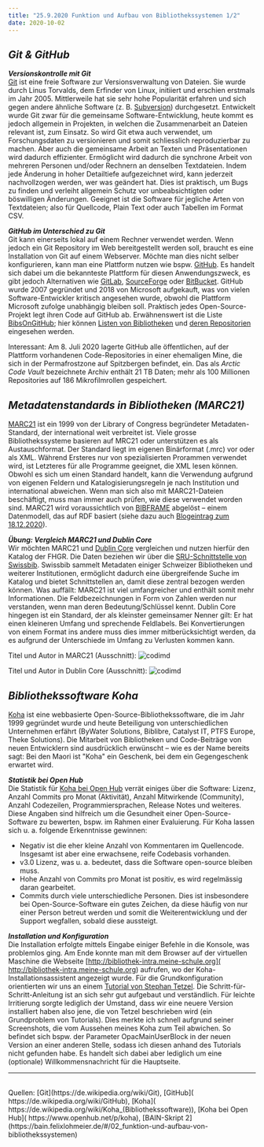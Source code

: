 ```yaml
---
title: "25.9.2020 Funktion und Aufbau von Bibliothekssystemen 1/2"
date: 2020-10-02
---
```


## *Git & GitHub*

***Versionskontrolle mit Git***  
[Git](https://de.wikipedia.org/wiki/Git) ist eine freie Software zur Versionsverwaltung von Dateien. Sie wurde durch Linus Torvalds, dem Erfinder von Linux, initiiert und erschien erstmals im Jahr 2005. Mittlerweile hat sie sehr hohe Popularität erfahren und sich gegen andere ähnliche Software (z. B. [Subversion]( https://de.wikipedia.org/wiki/Apache_Subversion)) durchgesetzt. Entwickelt wurde Git zwar für die gemeinsame Software-Entwicklung, heute kommt es jedoch allgemein in Projekten, in welchen die Zusammenarbeit an Dateien relevant ist, zum Einsatz. So wird Git etwa auch verwendet, um Forschungsdaten zu versionieren und somit schliesslich reproduzierbar zu machen. Aber auch die gemeinsame Arbeit an Texten und Präsentationen wird dadurch effizienter. Ermöglicht wird dadurch die synchrone Arbeit von mehreren Personen und/oder Rechnern an denselben Textdateien. Indem jede Änderung in hoher Detailtiefe aufgezeichnet wird, kann jederzeit nachvollzogen werden, wer was geändert hat. Dies ist praktisch, um Bugs zu finden und verleiht allgemein Schutz vor unbeabsichtigten oder böswilligen Änderungen. Geeignet ist die Software für jegliche Arten von Textdateien; also für Quellcode, Plain Text oder auch Tabellen im Format CSV.

***GitHub im Unterschied zu Git***  
Git kann einerseits lokal auf einem Rechner verwendet werden. Wenn jedoch ein Git Repository im Web bereitgestellt werden soll, braucht es eine Installation von Git auf einem Webserver. Möchte man dies nicht selber konfigurieren, kann man eine Plattform nutzen wie bspw. [GitHub]( https://github.com). Es handelt sich dabei um die bekannteste Plattform für diesen Anwendungszweck, es gibt jedoch Alternativen wie [GitLab]( https://gitlab.com), [SourceForge]( https://sourceforge.net) oder [BitBucket]( https://bitbucket.org). GitHub wurde 2007 gegründet und 2018 von Microsoft aufgekauft, was von vielen Software-Entwickler kritisch angesehen wurde, obwohl die Plattform Microsoft zufolge unabhängig bleiben soll. Praktisch jedes Open-Source-Projekt legt ihren Code auf GitHub ab. Erwähnenswert ist die Liste [BibsOnGitHub]( https://github.com/axel-klinger/BibsOnGitHub); hier können [Listen von Bibliotheken](https://axel-klinger.github.io/BibsOnGitHub/libraries.html) und [deren Repositorien](https://axel-klinger.github.io/BibsOnGitHub/repositories.html) eingesehen werden. 

Interessant: Am 8. Juli 2020 lagerte GitHub alle öffentlichen, auf der Plattform vorhandenen Code-Repositories in einer ehemaligen Mine, die sich in der Permafrostzone auf Spitzbergen befindet, ein. Das als *Arctic Code Vault* bezeichnete Archiv enthält 21 TB Daten; mehr als 100 Millionen Repositories auf 186 Mikrofilmrollen gespeichert.

## *Metadatenstandards in Bibliotheken (MARC21)*
[MARC21]( https://www.loc.gov/marc/bibliographic/) ist ein 1999 von der Library of Congress begründeter Metadaten-Standard, der international weit verbreitet ist. Viele grosse Bibliothekssysteme basieren auf MRC21 oder unterstützen es als Austauschformat. Der Standard liegt im eigenen Binärformat (.mrc) vor oder als XML. Während Ersteres nur von spezialisierten Prorammen verwendet wird, ist Letzteres für alle Programme geeignet, die XML lesen können. Obwohl es sich um einen Standard handelt, kann die Verwendung aufgrund von eigenen Feldern und Katalogisierungsregeln je nach Institution und international abweichen. Wenn man sich also mit MARC21-Dateien beschäftigt, muss man immer auch prüfen, wie diese verwendet worden sind. MARC21 wird voraussichtlich von [BIBFRAME]( http://format.gbv.de/bibframe) abgelöst – einem Datenmodell, das auf RDF basiert (siehe dazu auch [Blogeintrag zum 18.12.2020](https://damicogiulia.github.io/BAIN-Blog/2020/12/22/tag10.html)).

***Übung: Vergleich MARC21 und Dublin Core***  
Wir möchten MARC21 und [Dublin Core]( https://de.wikipedia.org/wiki/Dublin_Core) vergleichen und nutzen hierfür den Katalog der FHGR. Die Daten beziehen wir über die [SRU-Schnittstelle von Swissbib]( https://sru.swissbib.ch/sru/form). Swissbib sammelt Metadaten einiger Schweizer Bibliotheken und weiterer Institutionen, ermöglicht dadurch eine übergreifende Suche im Katalog und bietet Schnittstellen an, damit diese zentral bezogen werden können. Was auffällt: MARC21 ist viel umfangreicher und enthält somit mehr Informationen. Die Feldbezeichnungen in Form von Zahlen werden nur verstanden, wenn man deren Bedeutung/Schlüssel kennt. Dublin Core hingegen ist ein Standard, der als kleinster gemeinsamer Nenner gilt: Er hat einen kleineren Umfang und sprechende Feldlabels. Bei Konvertierungen von einem Format ins andere muss dies immer mitberücksichtigt werden, da es aufgrund der Unterschiede im Umfang zu Verlusten kommen kann. 

Titel und Autor in MARC21 (Ausschnitt):
![codimd]({{site.baseurl}}/images/marc21.png)

Titel und Autor in Dublin Core (Ausschnitt):
![codimd]({{site.baseurl}}/images/dublincore.png)

## *Bibliothekssoftware Koha*
[Koha](https://koha-community.org) ist eine webbasierte Open-Source-Bibliothekssoftware, die im Jahr 1999 gegründet wurde und heute Beteiligung von unterschiedlichen Unternehmen erfährt (ByWater Solutions, Biblibre, Catalyst IT, PTFS Europe, Theke Solutions). Die Mitarbeit von Bibliotheken und Code-Beiträge von neuen Entwicklern sind ausdrücklich erwünscht – wie es der Name bereits sagt: Bei den Maori ist "Koha" ein Geschenk, bei dem ein Gegengeschenk erwartet wird. 

***Statistik bei Open Hub***  
Die Statistik für [Koha bei Open Hub]( https://www.openhub.net/p/koha) verrät einiges über die Software: Lizenz, Anzahl Commits pro Monat (Aktivität), Anzahl Mitwirkende (Community), Anzahl Codezeilen, Programmiersprachen, Release Notes und weiteres. Diese Angaben sind hilfreich um die Gesundheit einer Open-Source-Software zu bewerten, bspw. im Rahmen einer Evaluierung. Für Koha lassen sich u. a. folgende Erkenntnisse gewinnen:
* Negativ ist die eher kleine Anzahl von Kommentaren im Quellencode. Insgesamt ist aber eine erwachsene, reife Codebasis vorhanden.
* v3.0 Lizenz, was u. a. bedeutet, dass die Software open-source bleiben muss.
* Hohe Anzahl von Commits pro Monat ist positiv, es wird regelmässig daran gearbeitet. 
* Commits durch viele unterschiedliche Personen. Dies ist insbesondere bei Open-Source-Software ein gutes Zeichen, da diese häufig von nur einer Person betreut werden und somit die Weiterentwicklung und der Support wegfallen, sobald diese aussteigt.

***Installation und Konfiguration***  
Die Installation erfolgte mittels Eingabe einiger Befehle in die Konsole, was problemlos ging. Am Ende konnte man mit dem Browser auf der virtuellen Maschine die Webseite [http://bibliothek-intra.meine-schule.org]( http://bibliothek-intra.meine-schule.org) aufrufen, wo der Koha-Installationsassistent angezeigt wurde. Für die Grundkonfiguration orientierten wir uns an einem [Tutorial von Stephan Tetzel]( https://zefanjas.de/wie-man-koha-installiert-und-fuer-schulen-einrichtet-teil-1/). Die Schritt-für-Schritt-Anleitung ist an sich sehr gut aufgebaut und verständlich. Für leichte Irritierung sorgte lediglich der Umstand, dass wir eine neuere Version installiert haben also jene, die von Tetzel beschrieben wird (ein Grundproblem von Tutorials). Dies merkte ich schnell aufgrund seiner Screenshots, die vom Aussehen meines Koha zum Teil abwichen. So befindet sich bspw. der Parameter OpacMainUserBlock in der neuen Version an einer anderen Stelle, sodass ich diesen anhand des Tutorials nicht gefunden habe. Es handelt sich dabei aber lediglich um eine (optionale) Willkommensnachricht für die Hauptseite.  

---
<br>
Quellen: [Git](https://de.wikipedia.org/wiki/Git), [GitHub]( https://de.wikipedia.org/wiki/GitHub), [Koha]( https://de.wikipedia.org/wiki/Koha_(Bibliothekssoftware)), [Koha bei Open Hub]( https://www.openhub.net/p/koha), [BAIN-Skript 2](https://bain.felixlohmeier.de/#/02_funktion-und-aufbau-von-bibliothekssystemen)

